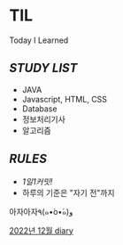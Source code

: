 # TIL
Today I Learned
## ***STUDY LIST***
- JAVA
- Javascript, HTML, CSS
- Database
- 정보처리기사
- 알고리즘

## ***RULES***
- *$1일 1커밋!$*
- 하루의 기준은 "자기 전"까지

아자아자٩(๑•̀o•́๑)و 

[2022년 12월 diary](day1-5.md)